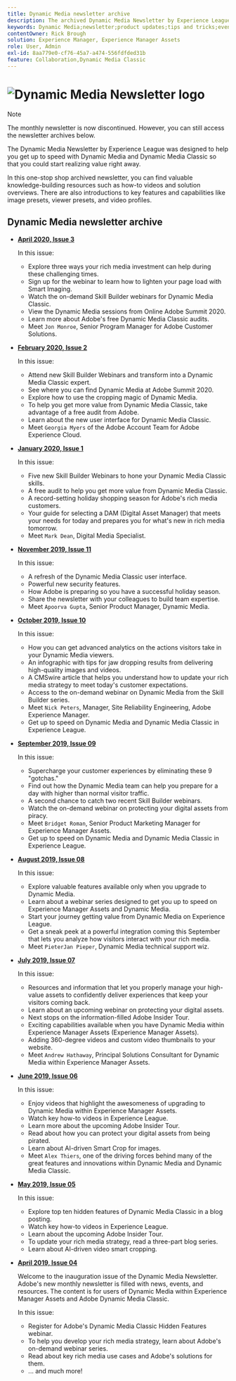 ```yaml
---
title: Dynamic Media newsletter archive
description: The archived Dynamic Media Newsletter by Experience League was a monthly newsletter. It was designed to help you get up to speed with Dynamic Media and Dynamic Media Classic so that you could realize value right away. The archived newsletters contain valuable knowledge-building resources that were available in this one-stop shop newsletter that is now discontinued. Archived newsletters include how-to videos and solution overviews. There are also introductions to key features and capabilities like image presets, viewer presets, and video profiles. 
keywords: Dynamic Media;newsletter;product updates;tips and tricks;events;customer success;blog;blogs;images;videos;features;capabilities
contentOwner: Rick Brough 
solution: Experience Manager, Experience Manager Assets
role: User, Admin
exl-id: 8aa779e0-cf76-45a7-a474-556fdfded31b
feature: Collaboration,Dynamic Media Classic
---
```

# ![Dynamic Media Newsletter logo](/help/assets/assets/dynamic-media-newsletter-logo.png)

>[!NOTE]
>
>The monthly newsletter is now discontinued. However, you can still access the newsletter archives below.

The Dynamic Media Newsletter by Experience League was designed to help you get up to speed with Dynamic Media and Dynamic Media Classic so that you could start realizing value right away.

In this one-stop shop archived newsletter, you can find valuable knowledge-building resources such as how-to videos and solution overviews. There are also introductions to key features and capabilities like image presets, viewer presets, and video profiles.

<!-- ## Get inspired - Stay informed

[Sign up](https://www.adobe.com/subscription/dynamic-media-newsletter.html) to receive the Dynamic Media Newsletter on a monthly basis in your inbox. -->

## Dynamic Media newsletter archive

<!-- * **[May 2020, Issue 4](https://expleague.azureedge.net/assets/aem/Experience-Insider-vol.31.html)**

    In this issue:

    * What business continuity means in uncertain times.
    * Key takeaways from the first all-digital Adobe Summit.
    * Must-watch Experience Manager breakout sessions.
    * Summit customer spotlight: Under Armour.
    * Never miss an Experience Insider webinar.
    * Public sector spotlight: The urgent need for digital enrollment.
    * Look what's new in Experience Manager Innovation.
    * Build your Experience Manager skills *live* with the Adobe pros.
    * Connect with the Adobe Experience Manager Community.
    * Fast-track your Adobe expertise with Adobe Experience League. -->

* **[April 2020, Issue 3](https://experienceleague.adobe.com/tools/dynamic-media-demo/newsletter/Dynamic_Media_Newsletter_04_2020_April.html)**

    In this issue:

  * Explore three ways your rich media investment can help during these challenging times.
  * Sign up for the webinar to learn how to lighten your page load with Smart Imaging.
  * Watch the on-demand Skill Builder webinars for Dynamic Media Classic.
  * View the Dynamic Media sessions from Online Adobe Summit 2020.
  * Learn more about Adobe's free Dynamic Media Classic audits.
  * Meet `Jon Monroe`, Senior Program Manager for Adobe Customer Solutions.

* **[February 2020, Issue 2](https://experienceleague.adobe.com/tools/dynamic-media-demo/newsletter/Dynamic_Media_Newsletter_02_2020_Feb.html)**

    In this issue:

  * Attend new Skill Builder Webinars and transform into a Dynamic Media Classic expert.
  * See where you can find Dynamic Media at Adobe Summit 2020.
  * Explore how to use the cropping magic of Dynamic Media.
  * To help you get more value from Dynamic Media Classic, take advantage of a free audit from Adobe.
  * Learn about the new user interface for Dynamic Media Classic.
  * Meet `Georgia Myers` of the Adobe Account Team for Adobe Experience Cloud.

* **[January 2020, Issue 1](https://experienceleague.adobe.com/tools/dynamic-media-demo/newsletter/Dynamic_Media_Newsletter_01_2020_Jan.html)**

    In this issue:

  * Five new Skill Builder Webinars to hone your Dynamic Media Classic skills.
  * A free audit to help you get more value from Dynamic Media Classic.
  * A record-setting holiday shopping season for Adobe's rich media customers.
  * Your guide for selecting a DAM (Digital Asset Manager) that meets your needs for today and prepares you for what's new in rich media tomorrow.
  * Meet `Mark Dean`, Digital Media Specialist.

* **[November 2019, Issue 11](https://experienceleague.adobe.com/tools/dynamic-media-demo/newsletter/Dynamic_Media_Newsletter_11_2019_Nov.html)**

    In this issue:

  * A refresh of the Dynamic Media Classic user interface.
  * Powerful new security features.
  * How Adobe is preparing so you have a successful holiday season.
  * Share the newsletter with your colleagues to build team expertise.
  * Meet `Apoorva Gupta`, Senior Product Manager, Dynamic Media.

* **[October 2019, Issue 10](https://experienceleague.adobe.com/tools/dynamic-media-demo/newsletter/Dynamic_Media_Newsletter_10_2019_Oct.html)**

    In this issue:

  * How you can get advanced analytics on the actions visitors take in your Dynamic Media viewers.
  * An infographic with tips for jaw dropping results from delivering high-quality images and videos.
  * A CMSwire article that helps you understand how to update your rich media strategy to meet today's customer expectations.
  * Access to the on-demand webinar on Dynamic Media from the Skill Builder series.
  * Meet `Nick Peters`, Manager, Site Reliability Engineering, Adobe Experience Manager.
  * Get up to speed on Dynamic Media and Dynamic Media Classic in Experience League.

* **[September 2019, Issue 09](https://experienceleague.adobe.com/tools/dynamic-media-demo/newsletter/Dynamic_Media_Newsletter_09_2019_Sept.html)**

    In this issue:

  * Supercharge your customer experiences by eliminating these 9 "gotchas."
  * Find out how the Dynamic Media team can help you prepare for a day with higher than normal visitor traffic.
  * A second chance to catch two recent Skill Builder webinars.
  * Watch the on-demand webinar on protecting your digital assets from piracy.
  * Meet `Bridget Roman`, Senior Product Marketing Manager for Experience Manager Assets.
  * Get up to speed on Dynamic Media and Dynamic Media Classic in Experience League.

* **[August 2019, Issue 08](https://experienceleague.adobe.com/tools/dynamic-media-demo/newsletter/Dynamic_Media_Newsletter_08_2019_Aug.html)**

    In this issue:

  * Explore valuable features available only when you upgrade to Dynamic Media.
  * Learn about a webinar series designed to get you up to speed on Experience Manager Assets and Dynamic Media.
  * Start your journey getting value from Dynamic Media on Experience League.
  * Get a sneak peek at a powerful integration coming this September that lets you analyze how visitors interact with your rich media.
  * Meet `PieterJan Pieper`, Dynamic Media technical support wiz.

* **[July 2019, Issue 07](https://experienceleague.adobe.com/tools/dynamic-media-demo/newsletter/Dynamic_Media_Newsletter_07_2019_July.html)**

    In this issue:

  * Resources and information that let you properly manage your high-value assets to confidently deliver experiences that keep your visitors coming back.
  * Learn about an upcoming webinar on protecting your digital assets.
  * Next stops on the information-filled Adobe Insider Tour.
  * Exciting capabilities available when you have Dynamic Media within Experience Manager Assets (Experience Manager Assets).
  * Adding 360-degree videos and custom video thumbnails to your website.
  * Meet `Andrew Hathaway`, Principal Solutions Consultant for Dynamic Media within Experience Manager Assets.

* **[June 2019, Issue 06](https://experienceleague.adobe.com/tools/dynamic-media-demo/newsletter/Dynamic_Media_Newsletter_06_2019_June.html)**

    In this issue:

  * Enjoy videos that highlight the awesomeness of upgrading to Dynamic Media within Experience Manager Assets.
  * Watch key how-to videos in Experience League.
  * Learn more about the upcoming Adobe Insider Tour.
  * Read about how you can protect your digital assets from being pirated.
  * Learn about AI-driven Smart Crop for images.
  * Meet `Alex Thiers`, one of the driving forces behind many of the great features and innovations within Dynamic Media and Dynamic Media Classic.

* **[May 2019, Issue 05](https://experienceleague.adobe.com/tools/dynamic-media-demo/newsletter/Dynamic_Media_Newsletter_05_2019_May.html)**

    In this issue:

  * Explore top ten hidden features of Dynamic Media Classic in a blog posting.
  * Watch key how-to videos in Experience League.
  * Learn about the upcoming Adobe Insider Tour.
  * To update your rich media strategy, read a three-part blog series.
  * Learn about AI-driven video smart cropping.

* **[April 2019, Issue 04](https://experienceleague.adobe.com/tools/dynamic-media-demo/newsletter/Dynamic_Media_Newsletter_04_2019_April.html)**

    Welcome to the inauguration issue of the Dynamic Media Newsletter. Adobe's new monthly newsletter is filled with news, events, and resources. The content is for users of Dynamic Media within Experience Manager Assets and Adobe Dynamic Media Classic.

    In this issue:

  * Register for Adobe's Dynamic Media Classic Hidden Features webinar.
  * To help you develop your rich media strategy, learn about Adobe's on-demand webinar series.
  * Read about key rich media use cases and Adobe's solutions for them.
  * ... and much more!

